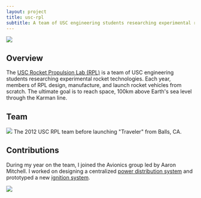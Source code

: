 ```yaml
---
layout: project
title: usc-rpl
subtitle: A team of USC engineering students researching experimental rocket technologies.
---
```


<img src="http://niftyhedgehog.com/usc-rpl/images/traveler_mountain.jpg">

## Overview
The [USC Rocket Propulsion Lab (RPL)](http://www.uscrpl.com/) is a team of USC engineering students researching experimental rocket technologies. Each year, members of RPL design, manufacture, and launch rocket vehicles from scratch. The ultimate goal is to reach space, 100km above Earth's sea level through the Karman line. 


## Team
<img src="http://niftyhedgehog.com/usc-rpl/images/traveler_team.jpg">
The 2012 USC RPL team before launching "Traveler" from Balls, CA.


## Contributions
During my year on the team, I joined the Avionics group led by Aaron Mitchell. I worked on designing a centralized [power distribution system](http://niftyhedgehog.com/usc-rpl-avionics-power/) and prototyped a new [ignition system](http://niftyhedgehog.com/usc-rpl-ignition/).

<img src="http://niftyhedgehog.com/usc-rpl/images/traveler_zoom.jpg">